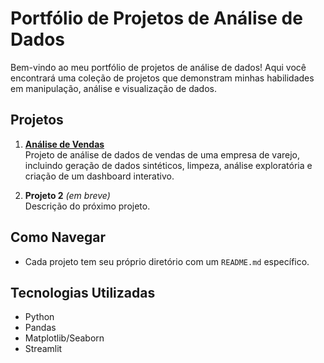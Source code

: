 # Portfólio de Projetos de Análise de Dados

Bem-vindo ao meu portfólio de projetos de análise de dados! Aqui você encontrará uma coleção de projetos que demonstram minhas habilidades em manipulação, análise e visualização de dados.

## Projetos

1. **[Análise de Vendas](analise-vendas/README.md)**  
   Projeto de análise de dados de vendas de uma empresa de varejo, incluindo geração de dados sintéticos, limpeza, análise exploratória e criação de um dashboard interativo.

2. **Projeto 2** *(em breve)*  
   Descrição do próximo projeto.

## Como Navegar

- Cada projeto tem seu próprio diretório com um `README.md` específico.


## Tecnologias Utilizadas

- Python
- Pandas
- Matplotlib/Seaborn
- Streamlit